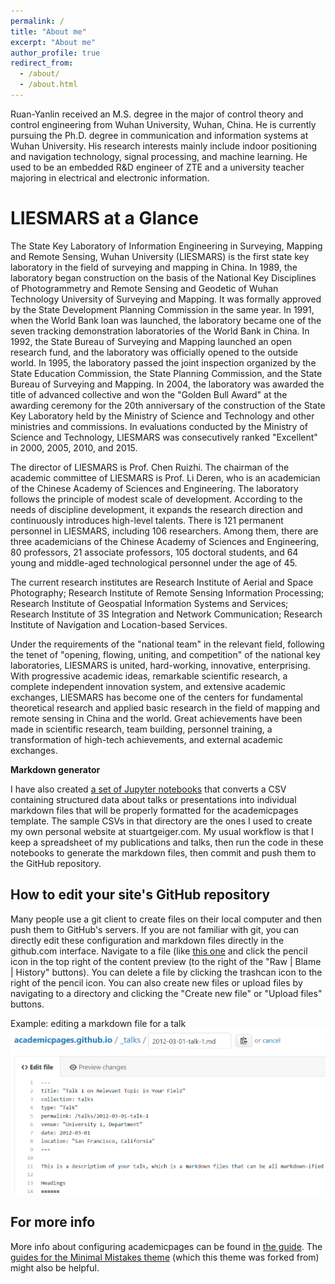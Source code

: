 ```yaml
---
permalink: /
title: "About me"
excerpt: "About me"
author_profile: true
redirect_from: 
  - /about/
  - /about.html
---
```


Ruan-Yanlin received an M.S. degree in the major of control theory and control engineering from Wuhan University, Wuhan, China. He is currently pursuing the Ph.D. degree in communication and information systems at Wuhan University. His research interests mainly include indoor positioning and navigation technology, signal processing, and machine learning. He used to be an embedded R&D engineer of ZTE and a university teacher majoring in electrical and electronic information.

LIESMARS at a Glance
======
The State Key Laboratory of Information Engineering in Surveying, Mapping and Remote Sensing, Wuhan University (LIESMARS) is the first state key laboratory in the field of surveying and mapping in China. In 1989, the laboratory began construction on the basis of the National Key Disciplines of Photogrammetry and Remote Sensing and Geodetic of Wuhan Technology University of Surveying and Mapping. It was formally approved by the State Development Planning Commission in the same year. In 1991, when the World Bank loan was launched, the laboratory became one of the seven tracking demonstration laboratories of the World Bank in China. In 1992, the State Bureau of Surveying and Mapping launched an open research fund, and the laboratory was officially opened to the outside world. In 1995, the laboratory passed the joint inspection organized by the State Education Commission, the State Planning Commission, and the State Bureau of Surveying and Mapping. In 2004, the laboratory was awarded the title of advanced collective and won the "Golden Bull Award" at the awarding ceremony for the 20th anniversary of the construction of the State Key Laboratory held by the Ministry of Science and Technology and other ministries and commissions. In evaluations conducted by the Ministry of Science and Technology, LIESMARS was consecutively ranked "Excellent" in 2000, 2005, 2010, and 2015.

The director of LIESMARS is Prof. Chen Ruizhi. The chairman of the academic committee of LIESMARS is Prof. Li Deren, who is an academician of the Chinese Academy of Sciences and Engineering.
The laboratory follows the principle of modest scale of development. According to the needs of discipline development, it expands the research direction and continuously introduces high-level talents. There is 121 permanent personnel in LIESMARS, including 106 researchers. Among them, there are three academicians of the Chinese Academy of Sciences and Engineering, 80 professors, 21 associate professors, 105 doctoral students, and 64 young and middle-aged technological personnel under the age of 45.

The current research institutes are Research Institute of Aerial and Space Photography; Research Institute of Remote Sensing Information Processing; Research Institute of Geospatial Information Systems and Services; Research Institute of 3S Integration and Network Communication; Research Institute of Navigation and Location-based Services.

Under the requirements of the "national team" in the relevant field, following the tenet of "opening, flowing, uniting, and competition" of the national key laboratories, LIESMARS is united, hard-working, innovative, enterprising. With progressive academic ideas, remarkable scientific research, a complete independent innovation system, and extensive academic exchanges, LIESMARS has become one of the centers for fundamental theoretical research and applied basic research in the field of mapping and remote sensing in China and the world. Great achievements have been made in scientific research, team building, personnel training, a transformation of high-tech achievements, and external academic exchanges.

**Markdown generator**

I have also created [a set of Jupyter notebooks](http://ruanyanlin.cn/tree/master/markdown_generator
) that converts a CSV containing structured data about talks or presentations into individual markdown files that will be properly formatted for the academicpages template. The sample CSVs in that directory are the ones I used to create my own personal website at stuartgeiger.com. My usual workflow is that I keep a spreadsheet of my publications and talks, then run the code in these notebooks to generate the markdown files, then commit and push them to the GitHub repository.

How to edit your site's GitHub repository
------
Many people use a git client to create files on their local computer and then push them to GitHub's servers. If you are not familiar with git, you can directly edit these configuration and markdown files directly in the github.com interface. Navigate to a file (like [this one](https://github.com/academicpages/ruanyanlin.cn/blob/master/_talks/2012-03-01-talk-1.md) and click the pencil icon in the top right of the content preview (to the right of the "Raw | Blame | History" buttons). You can delete a file by clicking the trashcan icon to the right of the pencil icon. You can also create new files or upload files by navigating to a directory and clicking the "Create new file" or "Upload files" buttons. 

Example: editing a markdown file for a talk
![Editing a markdown file for a talk](/images/editing-talk.png)

For more info
------
More info about configuring academicpages can be found in [the guide](http://ruanyanlin.cn/markdown/). The [guides for the Minimal Mistakes theme](https://mmistakes.github.io/minimal-mistakes/docs/configuration/) (which this theme was forked from) might also be helpful.
